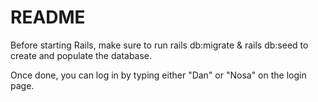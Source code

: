 # README
Before starting Rails, make sure to run rails db:migrate & rails db:seed to create and populate the database. 

Once done, you can log in by typing either "Dan" or "Nosa" on the login page. 
